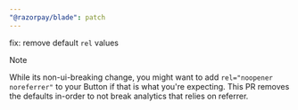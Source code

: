 ```yaml
---
"@razorpay/blade": patch
---
```


fix: remove default `rel` values

> [!NOTE]
>
> While its non-ui-breaking change, you might want to add `rel="noopener noreferrer"` to your Button if that is what you're expecting. This PR removes the defaults in-order to not break analytics that relies on referrer.
